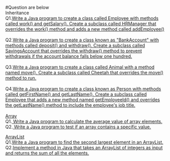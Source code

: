 #Question are below
<br>
Inheritance
<br>
Q1.[Write a Java program to create a class called Employee with methods called work() and getSalary(). Create a subclass called HRManager that overrides the work() method and adds a new method called addEmployee()](https://github.com/AsitSwain2002/JavaPractice/blob/master/src/InheritancePractice01.java)
<br>
<br>
Q2.[Write a Java program to create a class known as "BankAccount" with methods called deposit() and withdraw(). Create a subclass called SavingsAccount that overrides the withdraw() method to prevent withdrawals if the account balance falls below one hundred.](https://github.com/AsitSwain2002/JavaPractice/blob/master/src/InheritancePractice02.jav)
<br>
<br>
Q3.[Write a Java program to create a class called Animal with a method named move(). Create a subclass called Cheetah that overrides the move() method to run.](https://github.com/AsitSwain2002/JavaPractice/blob/master/src/InheritancePractice03.java)
<br>
<br>
Q4.[Write a Java program to create a class known as Person with methods called getFirstName() and getLastName(). Create a subclass called Employee that adds a new method named getEmployeeId() and overrides the getLastName() method to include the employee's job title.](https://github.com/AsitSwain2002/JavaPractice/blob/master/src/InheritancePractice04.java)
<br>
<br>
<u>Array</u>
<br>
Q1.[ Write a Java program to calculate the average value of array elements.](https://github.com/AsitSwain2002/JavaPractice/blob/master/src/ArrayPractice1.java)
<br>
Q2.[ Write a Java program to test if an array contains a specific value.](https://github.com/AsitSwain2002/JavaPractice/blob/master/src/ArrayPractice2.java)

<u>ArrayList</u>
<br>
Q1.[Write a Java program to find the second largest element in an ArrayList.](https://github.com/AsitSwain2002/JavaPractice/blob/master/src/ArrayListPrac1.java)
<br>
Q2.[Implement a method in Java that takes an ArrayList of integers as input and returns the sum of all the elements.](https://github.com/AsitSwain2002/JavaPractice/blob/master/src/ArryListPrac2.java)
<br>
